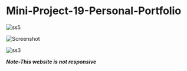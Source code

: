 # Mini-Project-19-Personal-Portfolio


![ss5](https://github.com/IshaanGaba/Mini-Project-19-Personal-Portfolio/assets/122689155/4b297f2b-c49d-47b5-9744-72dbc8b7059d)



![Screenshot ](https://github.com/IshaanGaba/Mini-Project-19-Personal-Portfolio/assets/122689155/8ea8b7fc-0437-4885-9701-b19e3c4a3087)



![ss3](https://github.com/IshaanGaba/Mini-Project-19-Personal-Portfolio/assets/122689155/0b080f6a-f21b-46ca-a783-33362b5dcf3c)


***Note-This website is not responsive***
